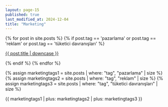 ```yaml
---
layout: page-15
published: true
last_modified_at: 2024-12-04
title: "Marketing"
---
```


{% for post in site.posts %} {% if post.tag == 'pazarlama' or post.tag ==
'reklam' or post.tag == 'tüketici davranışları' %}

<p class="cat1"><a href="{{ post.url }}">{{ post.title | downcase }}</a></p>
{% endif %} {% endfor %}
<br />

{% assign marketingtags1 = site.posts | where: "tag", "pazarlama" | size %}
{% assign marketingtags2 = site.posts | where: "tag", "reklam" | size %}
{% assign marketingtags3 = site.posts | where: "tag", "tüketici davranışları" | size %}

{{ marketingtags1 | plus: marketingtags2 | plus: marketingtags3 }}
